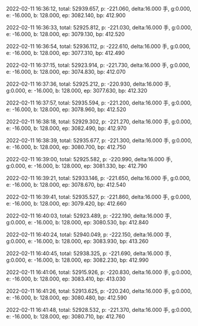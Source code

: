 2022-02-11 16:36:12, total: 52939.657, p: -221.060, delta:16.000 手, g:0.000, e: -16.000, b: 128.000, ep: 3082.140, bp: 412.900

2022-02-11 16:36:33, total: 52925.812, p: -221.030, delta:16.000 手, g:0.000, e: -16.000, b: 128.000, ep: 3079.130, bp: 412.520

2022-02-11 16:36:54, total: 52936.112, p: -222.610, delta:16.000 手, g:0.000, e: -16.000, b: 128.000, ep: 3077.310, bp: 412.490

2022-02-11 16:37:15, total: 52923.914, p: -221.730, delta:16.000 手, g:0.000, e: -16.000, b: 128.000, ep: 3074.830, bp: 412.070

2022-02-11 16:37:36, total: 52925.212, p: -220.930, delta:16.000 手, g:0.000, e: -16.000, b: 128.000, ep: 3077.630, bp: 412.320

2022-02-11 16:37:57, total: 52935.594, p: -221.200, delta:16.000 手, g:0.000, e: -16.000, b: 128.000, ep: 3078.960, bp: 412.520

2022-02-11 16:38:18, total: 52929.302, p: -221.270, delta:16.000 手, g:0.000, e: -16.000, b: 128.000, ep: 3082.490, bp: 412.970

2022-02-11 16:38:39, total: 52935.677, p: -221.300, delta:16.000 手, g:0.000, e: -16.000, b: 128.000, ep: 3080.700, bp: 412.750

2022-02-11 16:39:00, total: 52925.582, p: -220.990, delta:16.000 手, g:0.000, e: -16.000, b: 128.000, ep: 3081.330, bp: 412.790

2022-02-11 16:39:21, total: 52933.146, p: -221.650, delta:16.000 手, g:0.000, e: -16.000, b: 128.000, ep: 3078.670, bp: 412.540

2022-02-11 16:39:41, total: 52935.527, p: -221.860, delta:16.000 手, g:0.000, e: -16.000, b: 128.000, ep: 3079.420, bp: 412.660

2022-02-11 16:40:03, total: 52923.489, p: -222.190, delta:16.000 手, g:0.000, e: -16.000, b: 128.000, ep: 3080.530, bp: 412.840

2022-02-11 16:40:24, total: 52940.049, p: -222.150, delta:16.000 手, g:0.000, e: -16.000, b: 128.000, ep: 3083.930, bp: 413.260

2022-02-11 16:40:45, total: 52938.325, p: -221.690, delta:16.000 手, g:0.000, e: -16.000, b: 128.000, ep: 3082.230, bp: 412.990

2022-02-11 16:41:06, total: 52915.926, p: -220.830, delta:16.000 手, g:0.000, e: -16.000, b: 128.000, ep: 3083.410, bp: 413.030

2022-02-11 16:41:26, total: 52913.625, p: -220.240, delta:16.000 手, g:0.000, e: -16.000, b: 128.000, ep: 3080.480, bp: 412.590

2022-02-11 16:41:48, total: 52928.532, p: -221.370, delta:16.000 手, g:0.000, e: -16.000, b: 128.000, ep: 3080.710, bp: 412.760